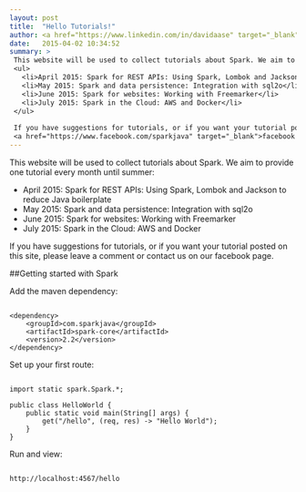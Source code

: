 ```yaml
---
layout: post
title:  "Hello Tutorials!"
author: <a href="https://www.linkedin.com/in/davidaase" target="_blank">David Åse</a>
date:   2015-04-02 10:34:52
summary: >
 This website will be used to collect tutorials about Spark. We aim to provide one tutorial every month until summer:
 <ul>
   <li>April 2015: Spark for REST APIs: Using Spark, Lombok and Jackson to reduce Java boilerplate</li>
   <li>May 2015: Spark and data persistence: Integration with sql2o</li>
   <li>June 2015: Spark for websites: Working with Freemarker</li>
   <li>July 2015: Spark in the Cloud: AWS and Docker</li>
 </ul>
 
 If you have suggestions for tutorials, or if you want your tutorial posted on this site, please leave a comment or contact us on our 
 <a href="https://www.facebook.com/sparkjava" target="_blank">facebook page</a>.
---
```

 
 This website will be used to collect tutorials about Spark. We aim to provide one tutorial every month until summer:
 
 * April 2015: Spark for REST APIs: Using Spark, Lombok and Jackson to reduce Java boilerplate
 * May 2015: Spark and data persistence: Integration with sql2o
 * June 2015: Spark for websites: Working with Freemarker
 * July 2015: Spark in the Cloud: AWS and Docker
 
 If you have suggestions for tutorials, or if you want your tutorial posted on this site, please leave a comment or contact us on our facebook page.

##Getting started with Spark

Add the maven dependency:

<pre><code class="language-markup">
&lt;dependency&gt;
    &lt;groupId&gt;com.sparkjava&lt;/groupId&gt;
    &lt;artifactId&gt;spark-core&lt;/artifactId&gt;
    &lt;version&gt;2.2&lt;/version&gt;
&lt;/dependency&gt;
</code></pre>


Set up your first route:

<pre><code class="language-java">
import static spark.Spark.*;

public class HelloWorld {
    public static void main(String[] args) {
        get("/hello", (req, res) -> "Hello World");
    }
}
</code></pre>


Run and view:
<pre><code class="language-bash">
http://localhost:4567/hello
</code></pre>
